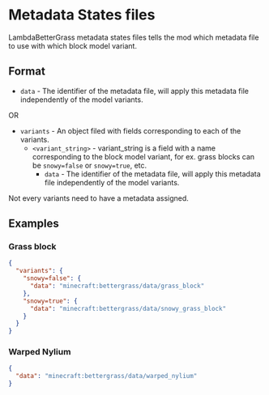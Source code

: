 # Metadata States files

LambdaBetterGrass metadata states files tells the mod which metadata file to use with which block model variant.

## Format

- `data` - The identifier of the metadata file, will apply this metadata file independently of the model variants.
 
OR

- `variants` - An object filed with fields corresponding to each of the variants.
  - `<variant_string>` - variant_string is a field with a name corresponding to the block model variant, for ex. grass blocks can be `snowy=false` or `snowy=true`, etc.
    - `data` - The identifier of the metadata file, will apply this metadata file independently of the model variants.
    
Not every variants need to have a metadata assigned.

## Examples

### Grass block

```json
{
  "variants": {
    "snowy=false": {
      "data": "minecraft:bettergrass/data/grass_block"
    },
    "snowy=true": {
      "data": "minecraft:bettergrass/data/snowy_grass_block"
    }
  }
}
```

### Warped Nylium

```json
{
  "data": "minecraft:bettergrass/data/warped_nylium"
}
```
